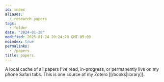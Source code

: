 ```yaml
---
id: index
aliases:
  - research papers
tags:
  - folder
date: "2024-01-20"
modified: 2025-01-24 20:24:29 GMT-05:00
noindex: true
permalinks:
  - /papers
title: papers.
---
```


A local cache of all papers I've read, in-progress, or permanently live on my phone Safari tabs. This is one source of my Zotero [[/books|library]].
